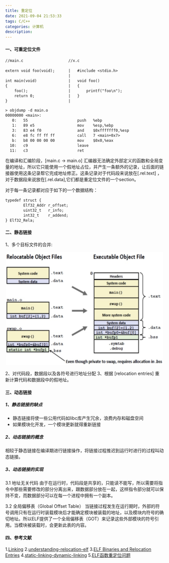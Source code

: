 ```yaml
---
title: 重定位
date: 2021-09-04 21:53:33
tags: C/C++
categories: 计算机
description:
---
```


#### 一、可重定位文件

```
//main.c                    //x.c

extern void foo(void);      |   #include <stdio.h>
                            |
int main(void)              |   void foo()
{                           |   {
    foo();                  |       printf("foo\n");
    return 0;               |   }
}                           |
```

```
> objdump -d main.o
00000000 <main>:
   0:	55                   	push   %ebp
   1:	89 e5                	mov    %esp,%ebp
   3:	83 e4 f0             	and    $0xfffffff0,%esp
   6:	e8 fc ff ff ff       	call   7 <main+0x7>
   b:	b8 00 00 00 00       	mov    $0x0,%eax
  10:	c9                   	leave
  11:	c3                   	ret
```

在编译和汇编阶段，[main.c -> main.o] 汇编器无法确定外部定义的函数和全局变量的地址，所以它只能使用一个假地址占位，并产生一条额外的记录，让后面的链接器使用这条记录帮它完成地址修正。这条记录对于代码段来说放在[.rel.text] ，对于数据段来说放在[.rel.data],它们都是重定位文件的一个section。

对于每一条记录都对应于如下的一个数据结构：
```
typedef struct {
        Elf32_Addr r_offset;
        uint32_t   r_info;
        int32_t    r_addend;
} Elf32_Rela;
```


#### 二、静态链接

1、多个目标文件的合并:

<center>
    <img src="../images/elf_obj_file_merge.png" width="500"/>
</center>

2、对代码段，数据段以及各符号进行地址分配
3、根据 [relocation entries] 重新计算代码和数据段中的假地址。

#### 三、动态链接

##### 1、静态链接的缺点
+ 静态链接将使一些公用代码如libc库产生冗余，浪费内存和磁盘空间
+ 如果模块化开发，一个模块更新就得重新链接

##### 2、动态链接的概念
相较于静态链接在编译期进行链接操作，将链接过程推迟到运行时进行的过程叫动态链接。

##### 3、动态链接的实现
   3.1 地址无关代码
    由于在运行时，代码段是共享的，只能读不能写，所以需要将指令中那些需要修改的部分分离出来，跟数据部分放在一起，这样指令部分就可以保持不变，而数据部分可以在每一个进程中拥有一个副本。

   3.2 全局偏移表（Global Offset Table）
    当链接过程发生在运行期时，外部的符号调用只有在运行时装载模块后才能确定模块被装载的地址，以及模块内符号的确切地址。所以ELF提供了一个全局偏移表（GOT）来记录这些外部模块的符号引用。当模块被装载时，会更新此表的内容。

#### 四、参考文献
1.[Linking](https://people.cs.pitt.edu/~xianeizhang/notes/Linking.html#symbol)
2.[understanding-relocation-elf](https://stac47.github.io/c/relocation/elf/tutorial/2018/03/01/understanding-relocation-elf.html)
3.[ELF Binaries and Relocation Entries](http://stffrdhrn.github.io/hardware/embedded/openrisc/2019/11/29/relocs.html)
4.[static-linking-dynamic-linking](http://chuquan.me/2018/06/03/linking-static-linking-dynamic-linking/)
5.[ELF函数重定位问题](https://blog.csdn.net/ayu_ag/article/details/78655300)




